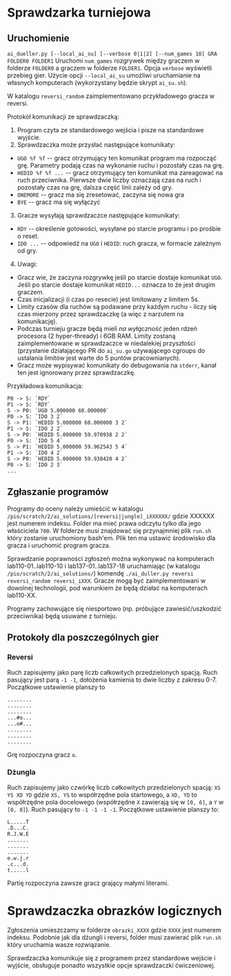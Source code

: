 # Sprawdzarka turniejowa

## Uruchomienie
`ai_dueller.py [--local_ai_su] [--verbose 0|1|2] [--num_games 10] GRA FOLDER0 FOLDER1`
Uruchomi `num_games` rozgrywek między graczem w folderze `FOLDER0` a graczem w folderze `FOLDER1`. Opcja `verbose` wyświetli przebieg gier. Użycie opcji `--local_ai_su` umożliwi uruchamianie na własnych komputerach (wykorzystany będzie skrypt `ai_su.sh`).

W katalogu `reversi_random` zaimplementowano przykładowego gracza w reversi.

Protokół komunikacji ze sprawdzaczką:
1. Program czyta ze standardowego wejścia i pisze na standardowe wyjście.
2. Sprawdzaczka może przysłać następujące komunikaty:
- `UGO %f %f` -- gracz otrzymujący ten komunikat program ma rozpocząć grę. Parametry podają czas na wykonanie ruchu i pozostały czas na grę.
- `HEDID %f %f ...` -- gracz otrzymujący ten komunikat ma zareagować na ruch przeciwnika. Pierwsze dwie liczby oznaczają czas na ruch i pozostały czas na grę, dalsza część linii zależy od gry.
- `ONEMORE` -- gracz ma się zresetować, zaczyna się nowa gra
- `BYE` -- gracz ma się wyłączyć
3. Gracze wysyłają sprawdzaczce następujące komunikaty:
- `RDY` -- określenie gotowości, wysyłane po starcie programu i po prośbie o reset.
- `IDO ...` -- odpowiedź na `UGO` i `HEDID`: ruch gracza, w formacie zależnym od gry.
4. Uwagi:
- Gracz wie, że zaczyna rozgrywkę jeśli po starcie dostaje komunikat `UGO`. Jeśli po starcie dostaje komunikat `HEDID...` oznacza to że jest drugim graczem.
- Czas inicjalizacji (i czas po resecie) jest limitowany z limitem 5s.
- Limity czasów dla ruchów są podawane przy każdym ruchu - liczy się czas mierzony przez sprawdzaczkę (a więc z narzutem na komunikację).
- Podczas turnieju gracze będą mieli *na wyłączność* jeden rdzeń procesora (2 hyper-thready) i 6GB RAM. Limity zostaną zaimplementowane w sprawdzaczce w niedalekiej przyszłości (przysłanie działającego PR do `ai_su.go` używającego cgroups do ustalania limitów jest warte do 5 puntów pracownianych).
- Gracz może wypisywać komunikaty do debugowania na `stderr`, kanał ten jest ignorowany przez sprawdzaczkę.

Przykładowa komunikacja:
```
P0 -> S: `RDY`
P1 -> S: `RDY`
S -> P0: `UGO 5.000000 60.000000`
P0 -> S: `IDO 3 2`
S -> P1: `HEDID 5.000000 60.000000 3 2`
P1 -> S: `IDO 2 2`
S -> P0: `HEDID 5.000000 59.970938 2 2`
P0 -> S: `IDO 5 4`
S -> P1: `HEDID 5.000000 59.962543 5 4`
P1 -> S: `IDO 4 2`
S -> P0: `HEDID 5.000000 59.938420 4 2`
P0 -> S: `IDO 2 3`
...
```

## Zgłaszanie programów
Programy do oceny należy umieścić w katalogu `/pio/scratch/2/ai_solutions/[reversi|jungle]_iXXXXXX/` gdzie XXXXXX jest numerem indeksu. Folder ma mieć prawa odczytu tylko dla jego właściciela `700`. W folderze musi znajdować się przynajmniej plik `run.sh` który zostanie uruchomiony bash'em. Plik ten ma ustawić środowisko dla gracza i uruchomić program gracza.

Sprawdzanie poprawności zgłoszeń można wykonywać na komputerach lab110-01..lab110-10 i lab137-01..lab137-18 uruchamiając (w katalogu `/pio/scratch/2/ai_solutions/`) komendę `./ai_duller.py reversi reversi_random reversi_iXXX`. Gracze mogą być zaimplementowani w dowolnej technologii, pod warunkiem że będą działać na komputerach lab110-XX.

Programy zachowujące się niesportowo (np. próbujące zawiesić/uszkodzić przeciwnika) będą usuwane z turnieju.

## Protokoły dla poszczególnych gier

### Reversi
Ruch zapisujemy jako parę liczb całkowitych przedzielonych spacją. Ruch pasujący jest parą `-1 -1`, dołożenia kamienia to dwie liczby z zakresu 0-7. Początkowe ustawienie planszy to
```
........
........
........
...#o...
...o#...
........
........
........
```
Grę rozpoczyna gracz `o`. 

### Dżungla
Ruch zapisujemy jako czwórkę liczb całkowitych przedzielonych spacją: `XS YS XD YD` gdzie `XS, YS` to współrzędne pola startowego, a `XD, YD` to współrzędne pola docelowego (współrzędne `X` zawierają się w `[0, 6]`, a `Y` w `[0, 8]`). Ruch pasujący to `-1 -1 -1 -1`. Początkowe ustawienie planszy to:
```
L.....T
.D...C.
R.J.W.E
.......
.......
.......
e.w.j.r
.c...d.
t.....l
```
Partię rozpoczyna zawsze gracz grający małymi literami.

# Sprawdzaczka obrazków logicznych

Zgłoszenia umieszczamy w folderze `obrazki_XXXX` gdzie `XXXX` jest numerem indeksu. Podobnie jak dla dżungli i reversi, folder musi zawierać plik `run.sh` który uruchamia wasze rozwiązanie.

Sprawdzaczka komunikuje się z programem przez standardowe wejście i wyjście, obsługuje ponadto wszystkie opcje sprawdzaczki ćwiczeniowej.
